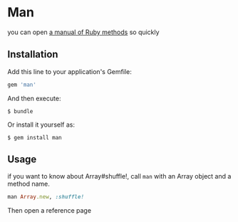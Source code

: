 # Man

you can open [a manual of Ruby methods](http://ruby-doc.org/) so quickly


## Installation

Add this line to your application's Gemfile:

```ruby
gem 'man'
```

And then execute:

    $ bundle

Or install it yourself as:

    $ gem install man

## Usage

if you want to know about Array#shuffle!, call `man` with an Array object and a method name.

```ruby
man Array.new, :shuffle!
```

Then open a reference page
